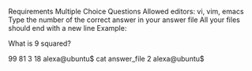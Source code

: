 Requirements
Multiple Choice Questions
Allowed editors: vi, vim, emacs
Type the number of the correct answer in your answer file
All your files should end with a new line
Example:

What is 9 squared?

99
81
3
18
alexa@ubuntu$ cat answer_file
2
alexa@ubuntu$
